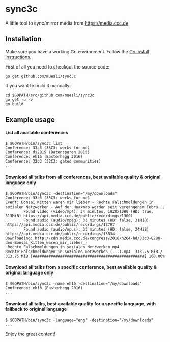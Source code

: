 sync3c
=======

A little tool to sync/mirror media from https://media.ccc.de

## Installation

Make sure you have a working Go environment. Follow the [Go install instructions](http://golang.org/doc/install.html).

First of all you need to checkout the source code:

    go get github.com/muesli/sync3c

If you want to build it manually:

    cd $GOPATH/src/github.com/muesli/sync3c
    go get -u -v
    go build

## Example usage

#### List all available conferences
```
$ $GOPATH/bin/sync3c list
Conference: 33c3 (33C3: works for me)
Conference: ds2015 (Datenspuren 2015)
Conference: eh16 (Easterhegg 2016)
Conference: 32c3 (32C3: gated communities)
...
```

#### Download all talks from all conferences, best available quality & original language only
```
$ $GOPATH/bin/sync3c -destination="/my/downloads"
Conference: 33c3 (33C3: works for me)
Event: Bonsai Kitten waren mir lieber - Rechte Falschmeldungen in sozialen Netzwerken - Auf der Hoaxmap werden seit vergangenem Febru...
        Found video (video/mp4): 34 minutes, 1920x1080 (HD: true, 313MiB) https://api.media.ccc.de/public/recordings/13601
        Found audio (audio/mpeg): 33 minutes (HD: false, 31MiB) https://api.media.ccc.de/public/recordings/13797
        Found audio (audio/opus): 33 minutes (HD: false, 24MiB) https://api.media.ccc.de/public/recordings/13834
Downloading: http://cdn.media.ccc.de/congress/2016/h264-hd/33c3-8288-deu-Bonsai_Kitten_waren_mir_lieber_-_Rechte_Falschmeldungen_in_sozialen_Netzwerken.mp4
Rechte Falschmeldungen-in-sozialen-Netzwerken (...).mp4  313.75 MiB / 313.75 MiB [#################################################] 100.00%
```

#### Download all talks from a specific conference, best available quality & original language only
```
$ $GOPATH/bin/sync3c -name eh16 -destination="/my/downloads"
Conference: eh16 (Easterhegg 2016)
...
```

#### Download all talks, best available quality for a specific language, with fallback to original language
```
$ $GOPATH/bin/sync3c -language="eng" -destination="/my/downloads"
...
```

Enjoy the great content!
